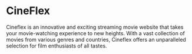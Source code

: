 # CineFlex
Cineflex is an innovative and exciting streaming movie website that takes your movie-watching experience to new heights. With a vast collection of movies from various genres and countries, Cineflex offers an unparalleled selection for film enthusiasts of all tastes.
